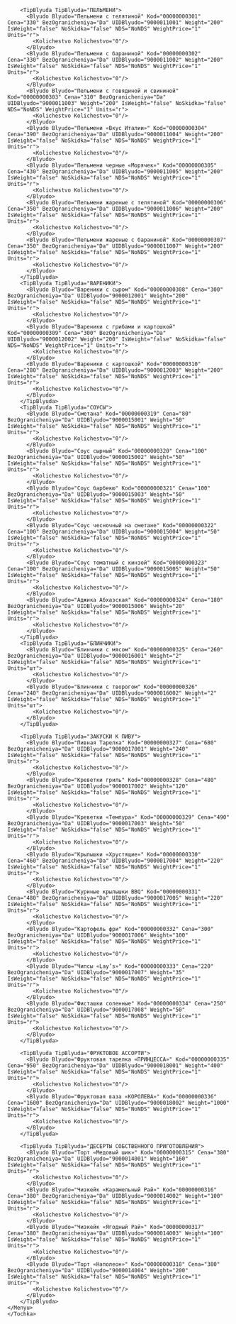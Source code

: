 <?xml version="1.0" encoding="UTF-8"?>
<Koren>
  <Organizaciya Organizaciya="" UIDOrganizaciya="">
    <Tochka Tochka="" UIDTochka="">
      <Oficianty/>
      <Menyu Menyu="0" UIDMenyu="9643261407" NazvanieMenyu="КАФЕ" PrinterVBare="P1" PrinterNaKuxne="K1" PrinterPred="PRED">

        <TipBlyuda TipBlyuda="ПЕЛЬМЕНИ">
          <Blyudo Blyudo="Пельмени с телятиной" Kod="00000000301" Cena="330" BezOgranicheniya="Da" UIDBlyudo="9000011001" Weight="200" IsWeight="false" NoSkidka="false" NDS="NoNDS" WeightPrice="1" Units="г">
            <Kolichestvo Kolichestvo="0"/>
          </Blyudo>
          <Blyudo Blyudo="Пельмени с бараниной" Kod="00000000302" Cena="330" BezOgranicheniya="Da" UIDBlyudo="9000011002" Weight="200" IsWeight="false" NoSkidka="false" NDS="NoNDS" WeightPrice="1" Units="г">
            <Kolichestvo Kolichestvo="0"/>
          </Blyudo>
          <Blyudo Blyudo="Пельмени с говядиной и свининой" Kod="00000000303" Cena="310" BezOgranicheniya="Da" UIDBlyudo="9000011003" Weight="200" IsWeight="false" NoSkidka="false" NDS="NoNDS" WeightPrice="1" Units="г">
            <Kolichestvo Kolichestvo="0"/>
          </Blyudo>
          <Blyudo Blyudo="Пельмени «Вкус Италии»" Kod="00000000304" Cena="390" BezOgranicheniya="Da" UIDBlyudo="9000011004" Weight="200" IsWeight="false" NoSkidka="false" NDS="NoNDS" WeightPrice="1" Units="г">
            <Kolichestvo Kolichestvo="0"/>
          </Blyudo>
          <Blyudo Blyudo="Пельмени черные «Морячек»" Kod="00000000305" Cena="430" BezOgranicheniya="Da" UIDBlyudo="9000011005" Weight="200" IsWeight="false" NoSkidka="false" NDS="NoNDS" WeightPrice="1" Units="г">
            <Kolichestvo Kolichestvo="0"/>
          </Blyudo>
          <Blyudo Blyudo="Пельмени жареные с телятиной" Kod="00000000306" Cena="350" BezOgranicheniya="Da" UIDBlyudo="9000011006" Weight="200" IsWeight="false" NoSkidka="false" NDS="NoNDS" WeightPrice="1" Units="г">
            <Kolichestvo Kolichestvo="0"/>
          </Blyudo>
          <Blyudo Blyudo="Пельмени жареные с бараниной" Kod="00000000307" Cena="350" BezOgranicheniya="Da" UIDBlyudo="9000011007" Weight="200" IsWeight="false" NoSkidka="false" NDS="NoNDS" WeightPrice="1" Units="г">
            <Kolichestvo Kolichestvo="0"/>
          </Blyudo>
        </TipBlyuda>
        <TipBlyuda TipBlyuda="ВАРЕНИКИ">
          <Blyudo Blyudo="Вареники с сыром" Kod="00000000308" Cena="300" BezOgranicheniya="Da" UIDBlyudo="9000012001" Weight="200" IsWeight="false" NoSkidka="false" NDS="NoNDS" WeightPrice="1" Units="г">
            <Kolichestvo Kolichestvo="0"/>
          </Blyudo>
          <Blyudo Blyudo="Вареники с грибами и картошкой" Kod="00000000309" Cena="300" BezOgranicheniya="Da" UIDBlyudo="9000012002" Weight="200" IsWeight="false" NoSkidka="false" NDS="NoNDS" WeightPrice="1" Units="г">
            <Kolichestvo Kolichestvo="0"/>
          </Blyudo>
          <Blyudo Blyudo="Вареники с картошкой" Kod="00000000310" Cena="280" BezOgranicheniya="Da" UIDBlyudo="9000012003" Weight="200" IsWeight="false" NoSkidka="false" NDS="NoNDS" WeightPrice="1" Units="г">
            <Kolichestvo Kolichestvo="0"/>
          </Blyudo>
        </TipBlyuda>
        <TipBlyuda TipBlyuda="СОУСЫ">
          <Blyudo Blyudo="Сметана" Kod="00000000319" Cena="80" BezOgranicheniya="Da" UIDBlyudo="9000015001" Weight="50" IsWeight="false" NoSkidka="false" NDS="NoNDS" WeightPrice="1" Units="г">
            <Kolichestvo Kolichestvo="0"/>
          </Blyudo>
          <Blyudo Blyudo="Соус сырный" Kod="00000000320" Cena="100" BezOgranicheniya="Da" UIDBlyudo="9000015002" Weight="50" IsWeight="false" NoSkidka="false" NDS="NoNDS" WeightPrice="1" Units="г">
            <Kolichestvo Kolichestvo="0"/>
          </Blyudo>
          <Blyudo Blyudo="Соус барбекю" Kod="00000000321" Cena="100" BezOgranicheniya="Da" UIDBlyudo="9000015003" Weight="50" IsWeight="false" NoSkidka="false" NDS="NoNDS" WeightPrice="1" Units="г">
            <Kolichestvo Kolichestvo="0"/>
          </Blyudo>
          <Blyudo Blyudo="Соус чесночный на сметане" Kod="00000000322" Cena="100" BezOgranicheniya="Da" UIDBlyudo="9000015004" Weight="50" IsWeight="false" NoSkidka="false" NDS="NoNDS" WeightPrice="1" Units="г">
            <Kolichestvo Kolichestvo="0"/>
          </Blyudo>
          <Blyudo Blyudo="Соус томатный с кинзой" Kod="00000000323" Cena="100" BezOgranicheniya="Da" UIDBlyudo="9000015005" Weight="50" IsWeight="false" NoSkidka="false" NDS="NoNDS" WeightPrice="1" Units="г">
            <Kolichestvo Kolichestvo="0"/>
          </Blyudo>
          <Blyudo Blyudo="Аджика Абхазская" Kod="00000000324" Cena="180" BezOgranicheniya="Da" UIDBlyudo="9000015006" Weight="20" IsWeight="false" NoSkidka="false" NDS="NoNDS" WeightPrice="1" Units="г">
            <Kolichestvo Kolichestvo="0"/>
          </Blyudo>
        </TipBlyuda>
        <TipBlyuda TipBlyuda="БЛИНЧИКИ">
          <Blyudo Blyudo="Блинчики с мясом" Kod="00000000325" Cena="260" BezOgranicheniya="Da" UIDBlyudo="9000016001" Weight="2" IsWeight="false" NoSkidka="false" NDS="NoNDS" WeightPrice="1" Units="шт">
            <Kolichestvo Kolichestvo="0"/>
          </Blyudo>
          <Blyudo Blyudo="Блинчики с творогом" Kod="00000000326" Cena="240" BezOgranicheniya="Da" UIDBlyudo="9000016002" Weight="2" IsWeight="false" NoSkidka="false" NDS="NoNDS" WeightPrice="1" Units="шт">
            <Kolichestvo Kolichestvo="0"/>
          </Blyudo>
        </TipBlyuda>

        <TipBlyuda TipBlyuda="ЗАКУСКИ К ПИВУ">
          <Blyudo Blyudo="Пивная Тарелка" Kod="00000000327" Cena="680" BezOgranicheniya="Da" UIDBlyudo="9000017001" Weight="240" IsWeight="false" NoSkidka="false" NDS="NoNDS" WeightPrice="1" Units="г">
            <Kolichestvo Kolichestvo="0"/>
          </Blyudo>
          <Blyudo Blyudo="Креветки гриль" Kod="00000000328" Cena="480" BezOgranicheniya="Da" UIDBlyudo="9000017002" Weight="120" IsWeight="false" NoSkidka="false" NDS="NoNDS" WeightPrice="1" Units="г">
            <Kolichestvo Kolichestvo="0"/>
          </Blyudo>
          <Blyudo Blyudo="Креветки «Темпура»" Kod="00000000329" Cena="490" BezOgranicheniya="Da" UIDBlyudo="9000017003" Weight="50" IsWeight="false" NoSkidka="false" NDS="NoNDS" WeightPrice="1" Units="г">
            <Kolichestvo Kolichestvo="0"/>
          </Blyudo>
          <Blyudo Blyudo="Крылышки «Хрустящие»" Kod="00000000330" Cena="460" BezOgranicheniya="Da" UIDBlyudo="9000017004" Weight="220" IsWeight="false" NoSkidka="false" NDS="NoNDS" WeightPrice="1" Units="г">
            <Kolichestvo Kolichestvo="0"/>
          </Blyudo>
          <Blyudo Blyudo="Куриные крылышки BBQ" Kod="00000000331" Cena="480" BezOgranicheniya="Da" UIDBlyudo="9000017005" Weight="220" IsWeight="false" NoSkidka="false" NDS="NoNDS" WeightPrice="1" Units="г">
            <Kolichestvo Kolichestvo="0"/>
          </Blyudo>
          <Blyudo Blyudo="Картофель фри" Kod="00000000332" Cena="300" BezOgranicheniya="Da" UIDBlyudo="9000017006" Weight="100" IsWeight="false" NoSkidka="false" NDS="NoNDS" WeightPrice="1" Units="г">
            <Kolichestvo Kolichestvo="0"/>
          </Blyudo>
          <Blyudo Blyudo="Чипсы «Lay’s»" Kod="00000000333" Cena="220" BezOgranicheniya="Da" UIDBlyudo="9000017007" Weight="35" IsWeight="false" NoSkidka="false" NDS="NoNDS" WeightPrice="1" Units="г">
            <Kolichestvo Kolichestvo="0"/>
          </Blyudo>
          <Blyudo Blyudo="Фисташки соленные" Kod="00000000334" Cena="250" BezOgranicheniya="Da" UIDBlyudo="9000017008" Weight="50" IsWeight="false" NoSkidka="false" NDS="NoNDS" WeightPrice="1" Units="г">
            <Kolichestvo Kolichestvo="0"/>
          </Blyudo>
        </TipBlyuda>

        <TipBlyuda TipBlyuda="ФРУКТОВОЕ АССОРТИ">
          <Blyudo Blyudo="Фруктовая тарелка «ПРИНЦЕССА»" Kod="00000000335" Cena="950" BezOgranicheniya="Da" UIDBlyudo="9000018001" Weight="400" IsWeight="false" NoSkidka="false" NDS="NoNDS" WeightPrice="1" Units="г">
            <Kolichestvo Kolichestvo="0"/>
          </Blyudo>
          <Blyudo Blyudo="Фруктовая ваза «КОРОЛЕВА»" Kod="00000000336" Cena="1600" BezOgranicheniya="Da" UIDBlyudo="9000018002" Weight="1000" IsWeight="false" NoSkidka="false" NDS="NoNDS" WeightPrice="1" Units="г">
            <Kolichestvo Kolichestvo="0"/>
          </Blyudo>
        </TipBlyuda>
<TipBlyuda TipBlyuda="ДЕСЕРТ">
          <Blyudo Blyudo="Мороженное с шоколадной крошкой" Kod="00000000311" Cena="290" BezOgranicheniya="Da" UIDBlyudo="9000013001" Weight="100" IsWeight="false" NoSkidka="false" NDS="NoNDS" WeightPrice="1" Units="г">
            <Kolichestvo Kolichestvo="0"/>
          </Blyudo>
          <Blyudo Blyudo="Мороженное с шоколадным топингом" Kod="00000000312" Cena="290" BezOgranicheniya="Da" UIDBlyudo="9000013002" Weight="100" IsWeight="false" NoSkidka="false" NDS="NoNDS" WeightPrice="1" Units="г">
            <Kolichestvo Kolichestvo="0"/>
          </Blyudo>
          <Blyudo Blyudo="Мед Гречишный" Kod="00000000313" Cena="150" BezOgranicheniya="Da" UIDBlyudo="9000013003" Weight="80" IsWeight="false" NoSkidka="false" NDS="NoNDS" WeightPrice="1" Units="г">
            <Kolichestvo Kolichestvo="0"/>
          </Blyudo>
          <Blyudo Blyudo="Мед Альпийский" Kod="00000000314" Cena="150" BezOgranicheniya="Da" UIDBlyudo="9000013004" Weight="80" IsWeight="false" NoSkidka="false" NDS="NoNDS" WeightPrice="1" Units="г">
            <Kolichestvo Kolichestvo="0"/>
          </Blyudo>
        </TipBlyuda>

        <TipBlyuda TipBlyuda="ДЕСЕРТЫ СОБСТВЕННОГО ПРИГОТОВЛЕНИЯ">
          <Blyudo Blyudo="Торт «Медовый шик»" Kod="00000000315" Cena="380" BezOgranicheniya="Da" UIDBlyudo="9000014001" Weight="160" IsWeight="false" NoSkidka="false" NDS="NoNDS" WeightPrice="1" Units="г">
            <Kolichestvo Kolichestvo="0"/>
          </Blyudo>
          <Blyudo Blyudo="Чизкейк «Карамельный Рай»" Kod="00000000316" Cena="380" BezOgranicheniya="Da" UIDBlyudo="9000014002" Weight="100" IsWeight="false" NoSkidka="false" NDS="NoNDS" WeightPrice="1" Units="г">
            <Kolichestvo Kolichestvo="0"/>
          </Blyudo>
          <Blyudo Blyudo="Чизкейк «Ягодный Рай»" Kod="00000000317" Cena="380" BezOgranicheniya="Da" UIDBlyudo="9000014003" Weight="100" IsWeight="false" NoSkidka="false" NDS="NoNDS" WeightPrice="1" Units="г">
            <Kolichestvo Kolichestvo="0"/>
          </Blyudo>
          <Blyudo Blyudo="Торт «Наполеон»" Kod="00000000318" Cena="380" BezOgranicheniya="Da" UIDBlyudo="9000014004" Weight="200" IsWeight="false" NoSkidka="false" NDS="NoNDS" WeightPrice="1" Units="г">
            <Kolichestvo Kolichestvo="0"/>
          </Blyudo>
        </TipBlyuda>
    </Menyu>
    </Tochka>
  </Organizaciya>
</Koren>


